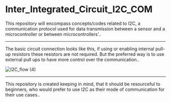 # Inter_Integrated_Circuit_I2C_COM
This repository will encompass concepts/codes related to I2C, a communication protocol used for data transmission between a sensor and a microcontroller or between microcontrollers'..
______________________________________________________________________________________________________________________________________________

The basic circuit connection looks like this, if using or enabling internal pull-up resistors these resistors are not required. But the preferred way is to use external pull ups to have more control over the communication..

<!--
<img height="600" width="400" alt="image" src="https://github.com/user-attachments/assets/72b324bf-5daa-4eef-a77d-04b5484c7720">
-->


![I2C_flow (4)](https://github.com/user-attachments/assets/ded37b41-2819-40ed-814b-84066641ef6e)



______________________________________________________________________________________________________________________________________________
This repository is created keeping in mind, that it should be resourceful to beginners, who would prefer to use I2C as their mode of communication for their use cases..
